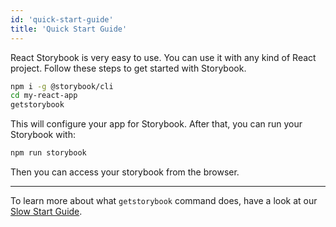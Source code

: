 ```yaml
---
id: 'quick-start-guide'
title: 'Quick Start Guide'
---
```


React Storybook is very easy to use. You can use it with any kind of React project.
Follow these steps to get started with Storybook.

```sh
npm i -g @storybook/cli
cd my-react-app
getstorybook
```

This will configure your app for Storybook. After that, you can run your Storybook with:

```sh
npm run storybook
```

Then you can access your storybook from the browser.

* * *

To learn more about what `getstorybook` command does, have a look at our [Slow Start Guide](/basics/slow-start-guide).
